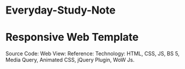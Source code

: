# Everyday-Study-Note
<h1>Responsive Web Template</h1>
Source Code: 
Web View: 
Reference: 
Technology: HTML, CSS, JS, BS 5, Media Query, Animated CSS, jQuery Plugin, WoW Js.
